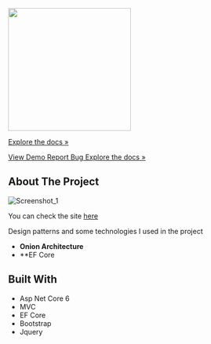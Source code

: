 <a align="center" href="https://github.com/BarannUnsal/SedoFurniture">
  <img height="250" width="250" src="https://user-images.githubusercontent.com/96000792/194586367-d43522c7-1ed7-446c-8e65-08ff7c3635bf.png" />
</p>
<a align="center" href="https://github.com/BarannUnsal/SedoFurniture">
  Explore the docs »
</p>
  

[View Demo ](https://www.sedomobilya.com/)
[ Report Bug ](https://github.com/BarannUnsal/SedoFurniture/issues)
[Explore the docs »](https://github.com/BarannUnsal/SedoFurniture/issues)


## About The Project

![Screenshot_1](https://user-images.githubusercontent.com/96000792/194583320-e74b191b-782b-45e2-a32a-251ada2b78e3.png)

You can check the site [here](https://www.sedomobilya.com/)


Design patterns and some technologies I used in the project
- **Onion Architecture**
- **EF Core

## Built With
- Asp Net Core 6
- MVC
- EF Core
- Bootstrap
- Jquery
